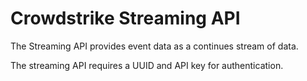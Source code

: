 # Crowdstrike Streaming API

The Streaming API provides event data as a continues stream of data.

The streaming API requires a UUID and API key for authentication.